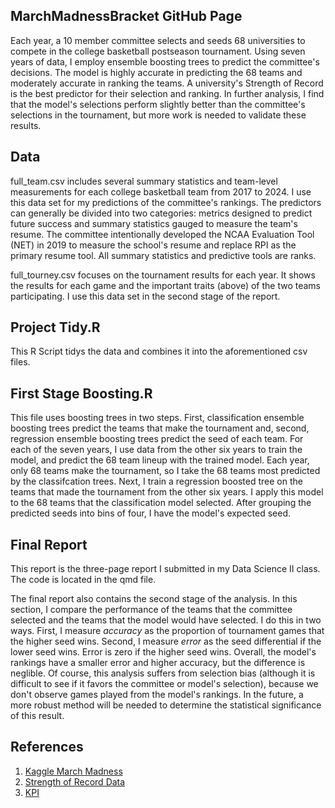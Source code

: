 ## MarchMadnessBracket GitHub Page

Each year, a 10 member committee selects and seeds 68 universities to compete in the college basketball postseason tournament.
Using seven years of data, I employ ensemble boosting trees to predict the committee's decisions.
The model is highly accurate in predicting the 68 teams and moderately accurate in ranking the teams.
A university's Strength of Record is the best predictor for their selection and ranking.
In further analysis, I find that the model's selections perform slightly better than the committee's selections in the tournament, but more work is needed to validate these results.

## Data
full_team.csv includes several summary statistics and team-level measurements for each college basketball team from 2017 to 2024. I use this data set for my predictions of the committee's rankings.
The predictors can generally be divided into two categories: metrics designed to predict future success and summary statistics gauged to measure the team's resume.
The committee intentionally developed the NCAA Evaluation Tool (NET) in 2019 to measure the school's resume and replace RPI as the primary resume tool.
All summary statistics and predictive tools are ranks.

full_tourney.csv focuses on the tournament results for each year. It shows the results for each game and the important traits (above) of the two teams participating. I use this data set in the second
stage of the report.

## Project Tidy.R
This R Script tidys the data and combines it into the aforementioned csv files.

## First Stage Boosting.R

This file uses boosting trees in two steps. First, classification ensemble boosting trees predict the teams that make the tournament and, second, regression ensemble boosting trees predict the seed of each team.
For each of the seven years, I use data from the other six years to train the model, and predict the 68 team lineup with the trained model.
Each year, only 68 teams make the tournament, so I take the 68 teams most predicted by the classifcation trees. Next, I train a regression boosted tree on the teams that made the tournament
from the other six years. I apply this model to the 68 teams that the classification model selected. After grouping the predicted seeds into bins of four, I have the model's expected seed.

## Final Report

This report is the three-page report I submitted in my Data Science II class. The code is located in the qmd file.

The final report also contains the second stage of the analysis. In this section, I compare the performance of the teams that the committee selected and the teams that the model would have selected.
I do this in two ways. First, I measure *accuracy* as the proportion of tournament games that the higher seed wins.
Second, I measure *error* as the seed differential if the lower seed wins. Error is zero if the higher seed wins. Overall, the model's rankings have a smaller error and higher accuracy, but the difference is neglible.
Of course, this analysis suffers from selection bias (although it is difficult to see if it favors the committee or model's selection), because we don't observe games played from the model's rankings.
In the future, a more robust method will be needed to determine the statistical significance of this result.

## References
1. [Kaggle March Madness](https://www.kaggle.com/competitions/march-machine-learning-mania-2024)
2. [Strength of Record Data](ESPN.com)
3. [KPI](https://faktorsports.com)

